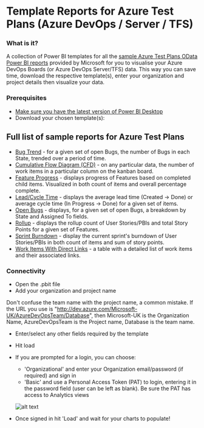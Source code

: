 # Template Reports for Azure Test Plans (Azure DevOps / Server / TFS)
### What is it?
A collection of Power BI templates for all the [sample Azure Test Plans OData Power BI reports](https://docs.microsoft.com/en-us/azure/devops/report/powerbi/sample-odata-overview?view=azure-devops) provided by Microsoft for you to visualise your Azure DevOps Boards (or Azure DevOps Server/TFS) data. This way you can save time, download the respective template(s), enter your organization and project details then visualize your data. 

### Prerequisites
* [Make sure you have the latest version of Power BI Desktop](https://aka.ms/pbiSingleInstaller)
* Download your chosen template(s):

## Full list of sample reports for Azure Test Plans

* [Bug Trend](https://github.com/nbrown02/AzureDevOps-OData-SampleReports/raw/main/Azure%20Boards/Bug%20Trend.pbit) - for a given set of open Bugs, the number of Bugs in each State, trended over a period of time. 
* [Cumulative Flow Diagram (CFD)](https://github.com/nbrown02/AzureDevOps-OData-SampleReports/raw/main/Azure%20Boards/Cumulative%20Flow%20Diagram.pbit) - on any particular data, the number of work items in a particular column on the kanban board.
* [Feature Progress](https://github.com/nbrown02/AzureDevOps-OData-SampleReports/raw/main/Azure%20Boards/Feature%20Progress.pbit) - displays progress of Features based on completed child items. Visualized in both count of items and overall percentage complete.
* [Lead/Cycle Time](https://github.com/nbrown02/AzureDevOps-OData-SampleReports/raw/main/Azure%20Boards/Lead%20-%20Cycle%20Time.pbit) - displays the average lead time (Created -> Done) or average cycle time (In Progress -> Done) for a given set of items.
* [Open Bugs](https://github.com/nbrown02/AzureDevOps-OData-SampleReports/raw/main/Azure%20Boards/Open%20Bugs.pbit) - displays, for a given set of open Bugs, a breakdown by State and Assigned To fields.
* [Rollup](https://github.com/nbrown02/AzureDevOps-OData-SampleReports/raw/main/Azure%20Boards/Rollup.pbit) - displays the rollup count of User Stories/PBIs and total Story Points for a given set of Features.
* [Sprint Burndown](https://github.com/nbrown02/AzureDevOps-OData-SampleReports/raw/main/Azure%20Boards/Sprint%20Burndown.pbit) - display the current sprint's burndown of User Stories/PBIs in both count of items and sum of story points. 
* [Work Items With Direct Links](https://github.com/nbrown02/AzureDevOps-OData-SampleReports/raw/main/Azure%20Boards/Work%20Items%20with%20Direct%20Links.pbit) - a table with a detailed list of work items and their associated links.

### Connectivity
* Open the .pbit file
* Add your organization and project name

Don't confuse the team name with the project name, a common mistake. If the URL you use is "http://dev.azure.com/Microsoft-UK/AzureDevOpsTeam/Database", then Microsoft-UK is the Organization Name, AzureDevOpsTeam is the Project name, Database is the team name.

* Enter/select any other fields required by the template
* Hit load 
* If you are prompted for a login, you can choose:
  - 'Organizational' and enter your Organization email/password (if required) and sign in
  - 'Basic' and use a Personal Access Token (PAT) to login, entering it in the password field (user can be left as blank). Be sure the PAT has access to Analytics views

  ![alt text](https://docs.microsoft.com/en-us/azure/devops/report/powerbi/media/authentication-7.png?view=azure-devops)

* Once signed in hit 'Load' and wait for your charts to populate!
